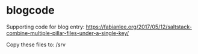 # blogcode

Supporting code for blog entry:
https://fabianlee.org/2017/05/12/saltstack-combine-multiple-pillar-files-under-a-single-key/

Copy these files to: /srv
